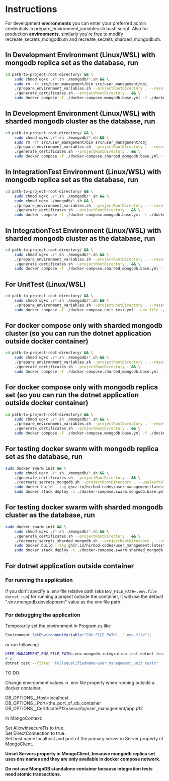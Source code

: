 # Instructions

For development **environments** you can enter your preferred admin credentials in prepare_environment_variables.sh bash script.
Also for production **environments**, similarly you're free to modify recreate_secrets_mongodb.sh and recreate_secrets_sharded_mongodb.sh.

## In Development Environment (Linux/WSL) with mongodb replica set as the database, run

```bash
cd path-to-project-root-directory/ && \
    sudo chmod ug+x ./*.sh ./mongodb/*.sh && \
    sudo rm -fr src/user_management/bin src/user_management/obj
    ./prepare_environment_variables.sh --projectRootDirectory . --reset && \
    ./generate_certificates.sh --projectRootDirectory . && \
    sudo docker compose -f ./docker-compose.mongodb.base.yml -f ./docker-compose.mongodb.development.yml --env-file ./.env.mongodb.development up --build --remove-orphans -V -d
```

## In Development Environment (Linux/WSL) with sharded mongodb cluster as the database, run

```bash
cd path-to-project-root-directory/ && \
    sudo chmod ug+x ./*.sh ./mongodb/*.sh && \
    sudo rm -fr src/user_management/bin src/user_management/obj
    ./prepare_environment_variables.sh --projectRootDirectory . --reset && \
    ./generate_certificates.sh --projectRootDirectory . && \
    sudo docker compose -f ./docker-compose.sharded_mongodb.base.yml -f ./docker-compose.sharded_mongodb.development.yml --env-file ./.env.sharded_mongodb.development up --build --remove-orphans -V -d
```

## In IntegrationTest Environment (Linux/WSL) with mongodb replica set as the database, run

```bash
cd path-to-project-root-directory/ && \
    sudo chmod ug+x ./*.sh ./mongodb/*.sh && \
    sudo chmod ug+x ./mongodb/*.sh && \
    ./prepare_environment_variables.sh --projectRootDirectory . --reset && \
    ./generate_certificates.sh --projectRootDirectory . && \
    sudo docker compose -f ./docker-compose.mongodb.base.yml -f ./docker-compose.mongodb.integration_test.yml --env-file ./.env.mongodb.integration_test up --build --remove-orphans -V --exit-code-from user_management
```

## In IntegrationTest Environment (Linux/WSL) with sharded mongodb cluster as the database, run

```bash
cd path-to-project-root-directory/ && \
    sudo chmod ug+x ./*.sh ./mongodb/*.sh && \
    ./prepare_environment_variables.sh --projectRootDirectory . --reset && \
    ./generate_certificates.sh --projectRootDirectory . && \
    sudo docker compose -f ./docker-compose.sharded_mongodb.base.yml -f ./docker-compose.sharded_mongodb.integration_test.yml --env-file ./.env.sharded_mongodb.integration_test up --build --remove-orphans -V --exit-code-from user_management
```

## For UnitTest (Linux/WSL)

```bash
cd path-to-project-root-directory/ && \
    sudo chmod ug+x ./*.sh ./mongodb/*.sh && \
    ./prepare_environment_variables.sh --projectRootDirectory . --reset && \
    sudo docker compose -f ./docker-compose.unit_test.yml --env-file ./.env.unit_test up --build --remove-orphans -V --exit-code-from user_management
```

## For docker compose only with sharded mongodb cluster (so you can run the dotnet application outside docker container)

```bash
cd path-to-project-root-directory/ && \
    sudo chmod ug+x ./*.sh ./mongodb/*.sh && \
    ./prepare_environment_variables.sh --projectRootDirectory . --reset && \
    ./generate_certificates.sh --projectRootDirectory . && \
    sudo docker compose -f ./docker-compose.sharded_mongodb.base.yml -f ./docker-compose.sharded_mongodb.yml --env-file ./.env.sharded_mongodb up --build --remove-orphans -V -d
```

## For docker compose only with mongodb replica set (so you can run the dotnet application outside docker container)

```bash
cd path-to-project-root-directory/ && \
    sudo chmod ug+x ./*.sh ./mongodb/*.sh && \
    ./prepare_environment_variables.sh --projectRootDirectory . --reset && \
    ./generate_certificates.sh --projectRootDirectory . && \
    sudo docker compose -f ./docker-compose.mongodb.base.yml -f ./docker-compose.mongodb.yml --env-file ./.env.mongodb up --build --remove-orphans -V -d
```

## For testing docker swarm with mongodb replica set as the database, run

```bash
sudo docker swarm init && \
    sudo chmod ug+x ./*.sh ./mongodb/*.sh && \
    ./generate_certificates.sh --projectRootDirectory . && \
    ./recreate_secrets_mongodb.sh --projectRootDirectory . --useTestValues && \
    sudo docker build --tag ghcr.io/hirbod-codes/user_management:latest -f ./src/user_management/Dockerfile.production ./ && \
    sudo docker stack deploy -c ./docker-compose.swarm.mongodb.base.yml -c ./docker-compose.mongodb.production.yml app
```

## For testing docker swarm with sharded mongodb cluster as the database, run

```bash
sudo docker swarm init && \
    sudo chmod ug+x ./*.sh ./mongodb/*.sh && \
    ./generate_certificates.sh --projectRootDirectory . && \
    ./recreate_secrets_sharded_mongodb.sh --projectRootDirectory . --useTestValues && \
    sudo docker build --tag ghcr.io/hirbod-codes/user_management:latest -f ./src/user_management/Dockerfile.production ./ && \
    sudo docker stack deploy -c ./docker-compose.swarm.sharded_mongodb.base.yml -c ./docker-compose.sharded_mongodb.production.yml app
```

## For dotnet application outside container

### For running the application

if you don't specify a .env file relative path (aka `ENV_FILE_PATH=.env.file dotnet run`) for running a project outside the container,
it will use the default ".env.mongodb.development" value as the env file path.

### For debugging the application

Temporarily set the environment in Program.cs like

```C#
Environment.SetEnvironmentVariable("ENV_FILE_PATH", ".env.file");
```

or run following:

```bash
USER_MANAGEMENT_ENV_FILE_PATH=.env.mongodb.integration_test dotnet test --filter "FullyQualifiedName~user_management_integration_tests"
# or
dotnet test --filter "FullyQualifiedName~user_management_unit_tests"
```

TO DO:

Change environment values in .env file properly when running outside a docker container.

DB_OPTIONS__Host=localhost\
DB_OPTIONS__Port=the_port_of_db_container\
DB_OPTIONS__CertificateP12=security/user_management/app.p12

In MongoContext:

Set AllowInsecureTls to true.\
Set DirectConnection to true.\
Set host name localhost and port of the primary server in Server property of MongoClient.

**Unset Servers property in MongoClient, because mongodb replica set uses dns names and they are only available in docker compose network.**

**Do not use MongoDB standalone container because integration tests need atomic transactions.**
